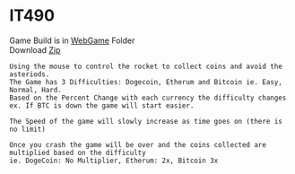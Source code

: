 # IT490

Game Build is in [WebGame](/WebGame) Folder   
Download [Zip](https://github.com/dd482IT/IT490/raw/Game/WebGame/WebGame.zip)


```
Using the mouse to control the rocket to collect coins and avoid the asteriods.  
The Game has 3 Difficulties: Dogecoin, Etherum and Bitcoin ie. Easy, Normal, Hard.   
Based on the Percent Change with each currency the difficulty changes  
ex. If BTC is down the game will start easier.   

The Speed of the game will slowly increase as time goes on (there is no limit)  

Once you crash the game will be over and the coins collected are multiplied based on the difficulty  
ie. DogeCoin: No Multiplier, Etherum: 2x, Bitcoin 3x
```
